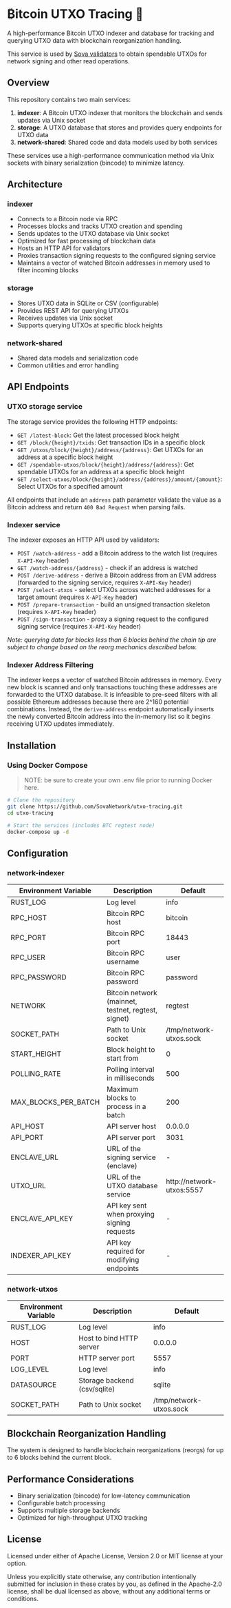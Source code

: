 # &#8383;itcoin UTXO Tracing :orange_book:

A high-performance Bitcoin UTXO indexer and database for tracking and querying UTXO data with blockchain reorganization handling.

This service is used by [Sova validators](https://github.com/SovaNetwork/sova-reth) to obtain spendable UTXOs for network signing and other read operations.

## Overview

This repository contains two main services:

1. **indexer**: A Bitcoin UTXO indexer that monitors the blockchain and sends updates via Unix socket
2. **storage**: A UTXO database that stores and provides query endpoints for UTXO data
3. **network-shared**: Shared code and data models used by both services

These services use a high-performance communication method via Unix sockets with binary serialization (bincode) to minimize latency.

## Architecture

### indexer
- Connects to a Bitcoin node via RPC
- Processes blocks and tracks UTXO creation and spending
- Sends updates to the UTXO database via Unix socket
- Optimized for fast processing of blockchain data
- Hosts an HTTP API for validators
- Proxies transaction signing requests to the configured signing service
- Maintains a vector of watched Bitcoin addresses in memory used to filter incoming blocks

### storage
- Stores UTXO data in SQLite or CSV (configurable)
- Provides REST API for querying UTXOs
- Receives updates via Unix socket
- Supports querying UTXOs at specific block heights

### network-shared
- Shared data models and serialization code
- Common utilities and error handling

## API Endpoints

### UTXO storage service

The storage service provides the following HTTP endpoints:

- `GET /latest-block`: Get the latest processed block height
- `GET /block/{height}/txids`: Get transaction IDs in a specific block
- `GET /utxos/block/{height}/address/{address}`: Get UTXOs for an address at a specific block height
- `GET /spendable-utxos/block/{height}/address/{address}`: Get spendable UTXOs for an address at a specific block height
- `GET /select-utxos/block/{height}/address/{address}/amount/{amount}`: Select UTXOs for a specified amount

All endpoints that include an `address` path parameter validate the value as a
Bitcoin address and return `400 Bad Request` when parsing fails.

### Indexer service

The indexer exposes an HTTP API used by validators:

- `POST /watch-address` - add a Bitcoin address to the watch list (requires `X-API-Key` header)
- `GET /watch-address/{address}` - check if an address is watched
- `POST /derive-address` - derive a Bitcoin address from an EVM address (forwarded to the signing service, requires `X-API-Key` header)
- `POST /select-utxos` - select UTXOs across watched addresses for a target amount (requires `X-API-Key` header)
- `POST /prepare-transaction` - build an unsigned transaction skeleton (requires `X-API-Key` header)
- `POST /sign-transaction` - proxy a signing request to the configured signing service (requires `X-API-Key` header)

*Note: querying data for blocks less than 6 blocks behind the chain tip are subject to change based on the reorg mechanics described below.*

### Indexer Address Filtering

The indexer keeps a vector of watched Bitcoin addresses in memory. Every new
block is scanned and only transactions touching these addresses are forwarded
to the UTXO database. It is infeasible to pre-seed filters with all possible
Ethereum addresses because there are 2^160 potential combinations. Instead, the
`derive-address` endpoint automatically inserts the newly converted Bitcoin
address into the in-memory list so it begins receiving UTXO updates
immediately.

## Installation

### Using Docker Compose

> NOTE: be sure to create your own .env file prior to running Docker here.

```bash
# Clone the repository
git clone https://github.com/SovaNetwork/utxo-tracing.git
cd utxo-tracing

# Start the services (includes BTC regtest node)
docker-compose up -d
```

## Configuration

### network-indexer

| Environment Variable | Description | Default |
|---------------------|-------------|---------|
| RUST_LOG | Log level | info |
| RPC_HOST | Bitcoin RPC host | bitcoin |
| RPC_PORT | Bitcoin RPC port | 18443 |
| RPC_USER | Bitcoin RPC username | user |
| RPC_PASSWORD | Bitcoin RPC password | password |
| NETWORK | Bitcoin network (mainnet, testnet, regtest, signet) | regtest |
| SOCKET_PATH | Path to Unix socket | /tmp/network-utxos.sock |
| START_HEIGHT | Block height to start from | 0 |
| POLLING_RATE | Polling interval in milliseconds | 500 |
| MAX_BLOCKS_PER_BATCH | Maximum blocks to process in a batch | 200 |
| API_HOST | API server host | 0.0.0.0 |
| API_PORT | API server port | 3031 |
| ENCLAVE_URL | URL of the signing service (enclave) | - |
| UTXO_URL | URL of the UTXO database service | http://network-utxos:5557 |
| ENCLAVE_API_KEY | API key sent when proxying signing requests | - |
| INDEXER_API_KEY | API key required for modifying endpoints | - |

### network-utxos

| Environment Variable | Description | Default |
|---------------------|-------------|---------|
| RUST_LOG | Log level | info |
| HOST | Host to bind HTTP server | 0.0.0.0 |
| PORT | HTTP server port | 5557 |
| LOG_LEVEL | Log level | info |
| DATASOURCE | Storage backend (csv/sqlite) | sqlite |
| SOCKET_PATH | Path to Unix socket | /tmp/network-utxos.sock |


## Blockchain Reorganization Handling

The system is designed to handle blockchain reorganizations (reorgs) for up to 6 blocks behind the current block. 

## Performance Considerations

- Binary serialization (bincode) for low-latency communication
- Configurable batch processing
- Supports multiple storage backends
- Optimized for high-throughput UTXO tracking

## License

Licensed under either of Apache License, Version 2.0 or MIT license at your option.

Unless you explicitly state otherwise, any contribution intentionally submitted for inclusion in these crates by you, as defined in the Apache-2.0 license, shall be dual licensed as above, without any additional terms or conditions.
